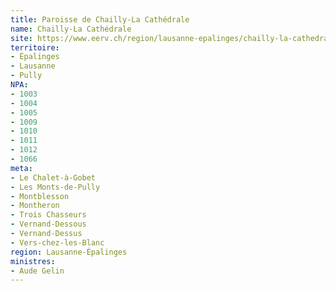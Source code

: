 ```yaml
---
title: Paroisse de Chailly-La Cathédrale
name: Chailly-La Cathédrale
site: https://www.eerv.ch/region/lausanne-epalinges/chailly-la-cathedrale/accueil
territoire:
- Épalinges
- Lausanne
- Pully
NPA:
- 1003
- 1004
- 1005
- 1009
- 1010
- 1011
- 1012
- 1066
meta:
- Le Chalet-à-Gobet
- Les Monts-de-Pully
- Montblesson
- Montheron
- Trois Chasseurs
- Vernand-Dessous
- Vernand-Dessus
- Vers-chez-les-Blanc
region: Lausanne-Épalinges
ministres:
- Aude Gelin
---
```

